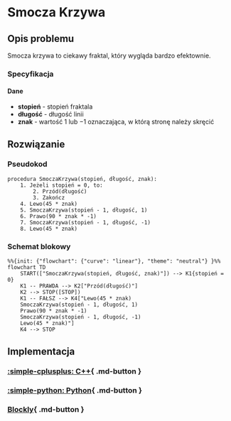 # Smocza Krzywa

## Opis problemu

Smocza krzywa to ciekawy fraktal, który wygląda bardzo efektownie.

### Specyfikacja

#### Dane

- **stopień** - stopień fraktala
- **długość** - długość linii
- **znak** - wartość $1$ lub $-1$ oznaczająca, w którą stronę należy skręcić

## Rozwiązanie

### Pseudokod

```
procedura SmoczaKrzywa(stopień, długość, znak):
    1. Jeżeli stopień = 0, to:
        2. Przód(długość)
        3. Zakończ
    4. Lewo(45 * znak)
    5. SmoczaKrzywa(stopień - 1, długość, 1)
    6. Prawo(90 * znak * -1)
    7. SmoczaKrzywa(stopień - 1, długość, -1)
    8. Lewo(45 * znak)
```

### Schemat blokowy

```mermaid
%%{init: {"flowchart": {"curve": "linear"}, "theme": "neutral"} }%%
flowchart TD
    START(["SmoczaKrzywa(stopień, długość, znak)"]) --> K1{stopień = 0}
    K1 -- PRAWDA --> K2["Przód(długość)"]
    K2 --> STOP([STOP])
    K1 -- FAŁSZ --> K4["Lewo(45 * znak)
    SmoczaKrzywa(stopień - 1, długość, 1)
    Prawo(90 * znak * -1)
    SmoczaKrzywa(stopień - 1, długość, -1)
    Lewo(45 * znak)"]
    K4 --> STOP
```

## Implementacja

### [:simple-cplusplus: C++](../../programming/c++/algorithms/fractals/dragon-curve.md){ .md-button }

### [:simple-python: Python](../../programming/python/algorithms/fractals/dragon-curve.md){ .md-button }

### [Blockly](../../programming/blockly/algorithms/fractals/dragon-curve.md){ .md-button }
